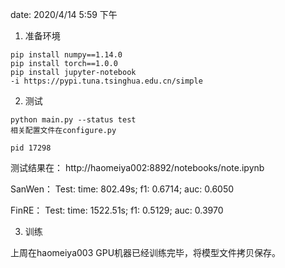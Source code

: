 date: 2020/4/14 5:59 下午 

1. 准备环境
```
pip install numpy==1.14.0
pip install torch==1.0.0
pip install jupyter-notebook
-i https://pypi.tuna.tsinghua.edu.cn/simple
```

2. 测试

```
python main.py --status test
相关配置文件在configure.py

pid 17298
```
测试结果在：
http://haomeiya002:8892/notebooks/note.ipynb

SanWen：
Test: time: 802.49s; f1: 0.6714; auc: 0.6050

FinRE：
Test: time: 1522.51s; f1: 0.5129; auc: 0.3970

3. 训练

上周在haomeiya003 GPU机器已经训练完毕，将模型文件拷贝保存。

